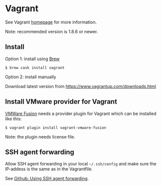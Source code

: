 # Vagrant

See Vagrant [homepage](https://www.vagrantup.com/) for more information.

Note: recommended version is 1.8.6 or newer.

## Install

Option 1: install using [Brew](brew.md)

```shell
$ brew cask install vagrant
```

Option 2: install manually

Download latest version from https://www.vagrantup.com/downloads.html

## Install VMware provider for Vagrant

[VMWare Fusion](vmware_fusion.md) needs a provider plugin for Vagrant which can be installed like this:

```shell
$ vagrant plugin install vagrant-vmware-fusion
```

Note: the plugin needs license file.

## SSH agent forwarding

Allow SSH agent forwarding in your local `~/.ssh/config` and make sure the IP-addess is the same as in the Vagrantfile.

See [Github: Using SSH agent forwarding](https://developer.github.com/guides/using-ssh-agent-forwarding/).
